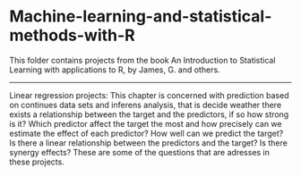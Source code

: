 # Machine-learning-and-statistical-methods-with-R


This folder contains projects from the book An Introduction to Statistical Learning with applications to R, by James, G. and others. 


********************************
Linear regression projects: This chapter is concerned with prediction based on continues data sets and inferens analysis, that is decide weather there exists a relationship between the target and the predictors,
if so how strong is it? Which predictor affect the target the most and how precisely can we estimate the effect of each predictor? How well can we predict the target? Is there a linear relationship between the predictors and the target? Is there synergy effects? These are some of the questions that are adresses in these projects. 




